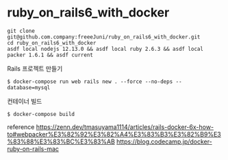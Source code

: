 # ruby_on_rails6_with_docker
```
git clone git@github.com.company:freeeJuni/ruby_on_rails6_with_docker.git
cd ruby_on_rails6_with_docker
asdf local nodejs 12.13.0 && asdf local ruby 2.6.3 && asdf local packer 1.6.1 && asdf current
```

Rails 프로젝트 만들기
```
$ docker-compose run web rails new . --force --no-deps --database=mysql
```
컨테이너 빌드
```
$ docker-compose build
```

reference
https://zenn.dev/tmasuyama1114/articles/rails-docker-6x-how-to#webpacker%E3%82%92%E3%82%A4%E3%83%B3%E3%82%B9%E3%83%88%E3%83%BC%E3%83%AB
https://blog.codecamp.jp/docker-ruby-on-rails-mac
